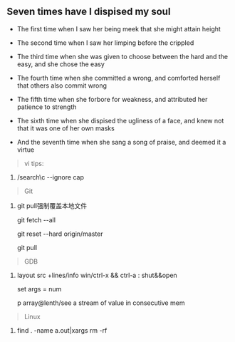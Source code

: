## Seven times have I dispised my soul

* The first time when I saw her being meek that she might attain height

* The second time when I saw her limping before the crippled

* The third time when she was given to choose between the hard and the easy, and she chose the easy

* The fourth time when she committed a wrong, and comforted herself that others also commit wrong

* The fifth time when she forbore for weakness, and attributed her patience to strength

* The sixth time when she dispised the ugliness of a face, and knew not that it was one of her own masks

* And the seventh time when she sang a song of praise, and deemed it a virtue


>vi tips:

1. /search\c       --ignore cap

>Git 

1. git pull强制覆盖本地文件

    git fetch --all

    git reset --hard origin/master

    git pull
    
>GDB

1. layout src +lines/info win/ctrl-x && ctrl-a : shut&&open

    set args = num

    p array@lenth/see a stream of value in consecutive mem 

>Linux

1. find . -name a.out|xargs rm -rf
